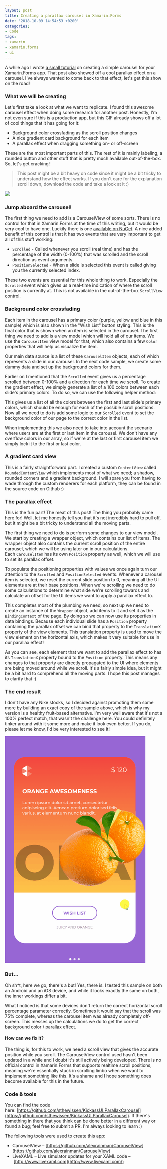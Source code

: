 ```yaml
---
layout: post
title: Creating a parallax carousel in Xamarin.Forms
date: '2018-10-09 14:54:53 +0200'
categories:
- Code
tags:
- xamarin
- xamarin.forms
- ui
---
```


A while ago I wrote [a small tutorial](https://www.thewissen.io/simple-good-looking-app-tutorial/) on creating a simple carousel for your Xamarin.Forms app. That post also showed off a cool parallax effect on a carousel. I've always wanted to come back to that effect, let's get this show on the road!

 

### What we will be creating

Let's first take a look at what we want to replicate. I found this awesome carousel effect when doing some research for another post. Honestly, I'm not even sure if this is a production app, but this GIF already shows off a lot of cool things that it has going for it:

*   Background color crossfading as the scroll position changes
*   A nice gradient card background for each item
*   A parallax effect when dragging something on- or off-screen

These are the most important parts of this. The rest of it is mainly labeling, a rounded button and other stuff that is pretty much available out-of-the-box. So, let's get cracking!


> This post might be a bit heavy on code since it might be a bit tricky to understand how the effect works. If you don't care for the explanation scroll down, download the code and take a look at it :)
> 
> 


![](https://us.v-cdn.net/5019960/uploads/editor/mx/undp362d3fmk.gif)

### Jump aboard the carousel!

The first thing we need to add is a CarouselView of some sorts. There is no control for that in Xamarin.Forms at the time of this writing, but it would be very cool to have one. Luckily there is one [available on NuGet](https://github.com/alexrainman/CarouselView). A nice added benefit of this control is that it has two events that are very important to get all of this stuff working:

*   `Scrolled` - Called whenever you scroll (real time) and has the percentage of the width (0-100%) that was scrolled and the scroll direction as event arguments.
*   `PositionSelected` - When a slide is selected this event is called giving you the currently selected index.

These two events are essential for this whole thing to work. Especially the `Scrolled` event which gives us a real-time indication of where the scroll position is currently at. This is not available in the out-of-the-box `ScrollView` control.

### Background color crossfading

Each item in the carousel has a primary color (purple, yellow and blue in this sample) which is also shown in the "Wish List" button styling. This is the final color that is shown when an item is selected in the carousel. The first thing we need to add is a view model which will hold all of our items. We use the `CarouselItem` view model for that, which also contains a few `Color` properties that will help us visualize the item.
<script src="https://gist.github.com/sthewissen/a7f2273605f83123083426c89759eedf.js"></script>

Our main data source is a list of these `CarouselItem` objects, each of which represents a slide in our carousel. In the next code sample, we create some dummy data and set up the background colors for them.
<script src="https://gist.github.com/sthewissen/eeeff1ec9cdaf3b29dc1309bd695cf32.js"></script>

Earlier on I mentioned that the `Scrolled` event gives us a percentage scrolled between 0-100% and a direction for each time we scroll. To create the gradient effect, we simply generate a list of a 100 colors between each slide's primary colors. To do so, we can use the following helper method:
<script src="https://gist.github.com/sthewissen/28c8f49be01c6dc416cab29baea88874.js"></script>

This gives us a list of all the colors between the first and last slide's primary colors, which should be enough for each of the possible scroll positions. Now all we need to do is add some logic to our `Scrolled` event to set the background color of our page to the correct color in the list.
<script src="https://gist.github.com/sthewissen/8fe3e205846ae9280b2f23b6f6d8f2b4.js"></script>

When implementing this we also need to take into account the scenario where users are at the first or last item in the carousel. We don't have any overflow colors in our array, so if we're at the last or first carousel item we simply lock it to the first or last color.

### A gradient card view

This is a fairly straightforward part. I created a custom `ContentView` called `RoundedContentView` which implements most of what we need; a shadow, rounded corners and a gradient background. I will spare you from having to wade through the custom renderers for each platform, they can be found in the source code on Github :)
<script src="https://gist.github.com/sthewissen/025b3e9ec5ea06da227796a1ed28b097.js"></script>

### The parallax effect

This is the fun part! The meat of this post! The thing you probably came here for! Well, let me honestly tell you that it's not incredibly hard to pull off, but it might be a bit tricky to understand all the moving parts.

The first thing we need to do is perform some changes to our view model. We start by creating a wrapper object, which contains our list of items. The wrapper object also contains the current scroll position of the entire carousel, which we will be using later on in our calculations. Each `CarouselItem` has its own `Position` property as well, which we will use to set its parallax offset.
<script src="https://gist.github.com/sthewissen/45c71fbccda54fb0d480ac8a12629063.js"></script>

To populate the positioning properties with values we once again turn our attention to the `Scrolled` and `PositionSelected` events. Whenever a carousel item is selected, we reset the current slide position to 0, meaning all the UI elements are at their base positions. When we're scrolling we need to do some calculations to determine what side we're scrolling towards and calculate an offset for the UI items we want to apply a parallax effect to.
<script src="https://gist.github.com/sthewissen/fc243f933e6db56b164eae42b3ddd089.js"></script>

This completes most of the plumbing we need, so next up we need to create an instance of the `Wrapper` object, add items to it and set it as the `BindingContext` of the page. By doing so we can now use its properties in data bindings. Because each individual slide has a `Position` property containing the parallax offset we can bind that property to the `TranslationX` property of the view elements. This translation property is used to move the view element on the horizontal axis, which makes it very suitable for use in our parallax effect!
<script src="https://gist.github.com/sthewissen/79373d55849185e8d7af53fa6dfce51c.js"></script>

As you can see, each element that we want to add the parallax effect to has its `TranslationX` property bound to the `Position` property. This means any changes to that property are directly propagated to the UI where elements are being moved around while we scroll. It's a fairly simple idea, but it might be a bit hard to comprehend all the moving parts. I hope this post manages to clarify that :)

### The end result

I don't have any Nike stocks, so I decided against promoting them some more by building an exact copy of the sample above, which is why my version is a healthy fruit-based alternative. I'm very well aware that it's not a 100% perfect match, that wasn't the challenge here. You could definitely tinker around with it some more and make it look even better. If you do, please let me know, I'd be very interested to see it!

![](/images/posts/parallaxcarousel-1.gif)

### But...

Oh sh*t, here we go, there's a but! Yes, there is. I tested this sample on both an Android and an iOS device, and while it looks exactly the same on both, the inner workings differ a bit.

What I noticed is that some devices don't return the correct horizontal scroll percentage parameter correctly. Sometimes it would say that the scroll was 75% complete, whereas the carousel item was already completely off-screen. This messes up the calculations we do to get the correct background color / parallax effect.

#### How can we fix it?

The thing is, for this to work, we need a scroll view that gives the accurate position while you scroll. The CarouselView control used hasn't been updated in a while and I doubt it's still actively being developed. There is no official control in Xamarin.Forms that supports realtime scroll positions, meaning we're essentially stuck in scrolling limbo when we want to implement something like this. It's a shame and I hope something does become available for this in the future.

### Code & tools

You can find the code here: [https://github.com/sthewissen/KickassUI.ParallaxCarousel](https://github.com/sthewissen/KickassUI.ParallaxCarousel). If there's something in there that you think can be done better in a different way or found a bug; feel free to submit a PR. I'm always looking to learn :)

The following tools were used to create this app:

*   CarouselView – [https://github.com/alexrainman/CarouselView](https://github.com/alexrainman/CarouselView)
*   LiveXAML – Live simulator updates for your XAML code – [http://www.livexaml.com](http://www.livexaml.com/)

